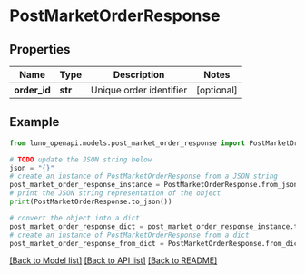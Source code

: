 # PostMarketOrderResponse


## Properties

Name | Type | Description | Notes
------------ | ------------- | ------------- | -------------
**order_id** | **str** | Unique order identifier | [optional] 

## Example

```python
from luno_openapi.models.post_market_order_response import PostMarketOrderResponse

# TODO update the JSON string below
json = "{}"
# create an instance of PostMarketOrderResponse from a JSON string
post_market_order_response_instance = PostMarketOrderResponse.from_json(json)
# print the JSON string representation of the object
print(PostMarketOrderResponse.to_json())

# convert the object into a dict
post_market_order_response_dict = post_market_order_response_instance.to_dict()
# create an instance of PostMarketOrderResponse from a dict
post_market_order_response_from_dict = PostMarketOrderResponse.from_dict(post_market_order_response_dict)
```
[[Back to Model list]](../README.md#documentation-for-models) [[Back to API list]](../README.md#documentation-for-api-endpoints) [[Back to README]](../README.md)


